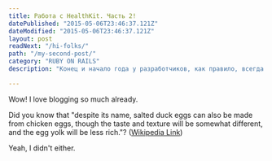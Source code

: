 ```yaml
---
title: Работа с HealthKit. Часть 2!
datePublished: "2015-05-06T23:46:37.121Z"
dateModified: "2015-05-06T23:46:37.121Z"
layout: post
readNext: "/hi-folks/"
path: "/my-second-post/"
category: "RUBY ON RAILS"
description: "Конец и начало года у разработчиков, как правило, всегда наполнены большим количеством проектов. Разобравшись со срочными делами и закатав повыше рукава, мы в Techmas пообещали себе делиться еще бОльшим количеством своих разработок с коллегами."

---
```


Wow! I love blogging so much already.

Did you know that "despite its name, salted duck eggs can also be made from chicken eggs, though the taste and texture will be somewhat different, and the egg yolk will be less rich."? ([Wikipedia Link](http://en.wikipedia.org/wiki/Salted_duck_egg))

Yeah, I didn't either.
